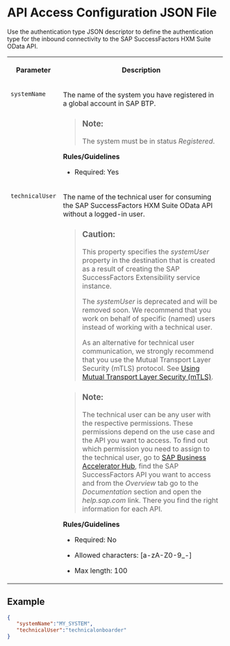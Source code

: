 <!-- loio543fbd6103d746f19c410dc2092d6f5e -->

# API Access Configuration JSON File

Use the authentication type JSON descriptor to define the authentication type for the inbound connectivity to the SAP SuccessFactors HXM Suite OData API.




<table>
<tr>
<th valign="top">

Parameter



</th>
<th valign="top">

Description



</th>
</tr>
<tr>
<td valign="top">

`systemName`



</td>
<td valign="top">

The name of the system you have registered in a global account in SAP BTP.

> ### Note:  
> The system must be in status *Registered*.

**Rules/Guidelines**

-   Required: Yes




</td>
</tr>
<tr>
<td valign="top">

`technicalUser`



</td>
<td valign="top">

The name of the technical user for consuming the SAP SuccessFactors HXM Suite OData API without a logged-in user.

> ### Caution:  
> This property specifies the *systemUser* property in the destination that is created as a result of creating the SAP SuccessFactors Extensibility service instance.
> 
> The *systemUser* is deprecated and will be removed soon. We recommend that you work on behalf of specific \(named\) users instead of working with a technical user.
> 
> As an alternative for technical user communication, we strongly recommend that you use the Mutual Transport Layer Security \(mTLS\) protocol. See [Using Mutual Transport Layer Security \(mTLS\)](using-mutual-transport-layer-security-mtls-ca4b9ab.md#loioca4b9ab3d0cb46ed8055388e125126a2).

> ### Note:  
> The technical user can be any user with the respective permissions. These permissions depend on the use case and the API you want to access. To find out which permission you need to assign to the technical user, go to [SAP Business Accelerator Hub](https://api.sap.com/), find the SAP SuccessFactors API you want to access and from the *Overview* tab go to the *Documentation* section and open the *help.sap.com* link. There you find the right information for each API.

**Rules/Guidelines**

-   Required: No

-   Allowed characters: \[a-zA-Z0-9\_-\]

-   Max length: 100




</td>
</tr>
</table>



<a name="loio543fbd6103d746f19c410dc2092d6f5e__section_ijt_pj2_phb"/>

## Example

```json
{
   "systemName":"MY_SYSTEM",
   "technicalUser":"technicalonboarder"
}

```

